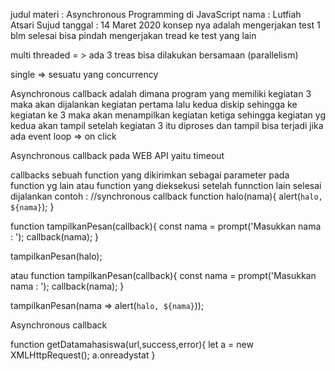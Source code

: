 judul materi : Asynchronous Programming di JavaScript
nama : Lutfiah Atsari Sujud
tanggal : 14 Maret 2020
konsep nya adalah 
mengerjakan test 1 blm selesai bisa pindah mengerjakan tread ke test yang lain

multi threaded = > ada 3 treas bisa dilakukan bersamaan (parallelism)

single => sesuatu yang concurrency



Asynchronous callback adalah dimana program yang memiliki kegiatan 3
maka akan dijalankan kegiatan pertama lalu kedua diskip sehingga ke kegiatan ke 3
maka akan menampilkan kegiatan ketiga sehingga kegiatan yg kedua akan tampil
setelah kegiatan 3 itu diproses dan tampil
bisa terjadi jika ada event loop => on click

Asynchronous callback pada WEB API yaitu timeout

callbacks
sebuah function yang dikirimkan sebagai parameter pada function yg lain atau function yang
dieksekusi setelah funnction lain selesai dijalankan
contoh :
//synchronous callback
function halo(nama){
alert(`halo, ${nama}`);
}

function tampilkanPesan(callback){
const nama = prompt('Masukkan nama : ');
callback(nama);
}

tampilkanPesan(halo); 

atau
function tampilkanPesan(callback){
const nama = prompt('Masukkan nama : ');
callback(nama);
}

tampilkanPesan(nama => alert(`halo, ${nama}`)); 

Asynchronous callback 

function getDatamahasiswa(url,success,error){
	let a = new XMLHttpRequest();
	a.onreadystat
}